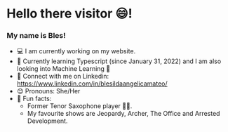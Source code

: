 # Hello there visitor 😄!

<!--
**BlesMateo/BlesMateo** is a ✨ _special_ ✨ repository because its `README.md` (this file) appears on your GitHub profile.

-->

### My name is Bles!

- 💻 I am currently working on my website.
- 🌱 Currently learning Typescript (since January 31, 2022) and I am also looking into Machine Learning 🤖
- 🤝 Connect with me on Linkedin: https://www.linkedin.com/in/blesildaangelicamateo/
- 😊 Pronouns: She/Her
- 🎉 Fun facts:
  - Former Tenor Saxophone player 🎷🎶.
  - My favourite shows are Jeopardy, Archer, The Office and Arrested Development.
